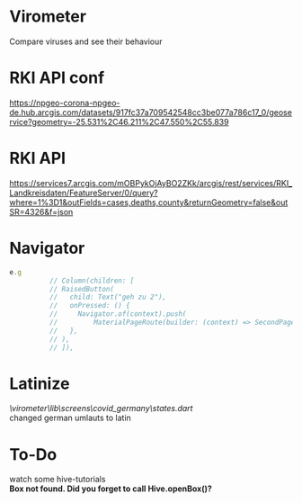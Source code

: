 # Virometer

Compare viruses and see their behaviour


# RKI API conf
https://npgeo-corona-npgeo-de.hub.arcgis.com/datasets/917fc37a709542548cc3be077a786c17_0/geoservice?geometry=-25.531%2C46.211%2C47.550%2C55.839
# RKI API
https://services7.arcgis.com/mOBPykOjAyBO2ZKk/arcgis/rest/services/RKI_Landkreisdaten/FeatureServer/0/query?where=1%3D1&outFields=cases,deaths,county&returnGeometry=false&outSR=4326&f=json
# Navigator 
```javascript
e.g
          // Column(children: [
          // RaisedButton(
          //   child: Text("geh zu 2"),
          //   onPressed: () {
          //     Navigator.of(context).push(
          //         MaterialPageRoute(builder: (context) => SecondPage()));
          //   },
          // ),
          // ]),
```
# Latinize
*\virometer\lib\screens\covid_germany\states.dart*    
changed german umlauts to latin 
# To-Do
watch some hive-tutorials  
**Box not found. Did you forget to call Hive.openBox()?**

